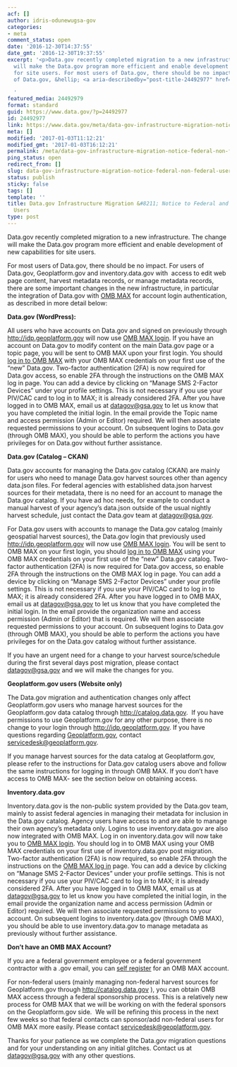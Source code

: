 ```yaml
---
acf: []
author: idris-odunewugsa-gov
categories:
- meta
comment_status: open
date: '2016-12-30T14:37:55'
date_gmt: '2016-12-30T19:37:55'
excerpt: '<p>Data.gov recently completed migration to a new infrastructure. The change
  will make the Data.gov program more efficient and enable development of new capabilities
  for site users. For most users of Data.gov, there should be no impact. For users
  of Data.gov, &hellip; <a aria-describedby="post-title-24492977" href="https://www.data.gov/meta/data-gov-infrastructure-migration-notice-federal-non-federal-users/">Continued</a></p>

  '
featured_media: 24492979
format: standard
guid: https://www.data.gov/?p=24492977
id: 24492977
link: https://www.data.gov/meta/data-gov-infrastructure-migration-notice-federal-non-federal-users/
meta: []
modified: '2017-01-03T11:12:21'
modified_gmt: '2017-01-03T16:12:21'
permalink: /meta/data-gov-infrastructure-migration-notice-federal-non-federal-users/
ping_status: open
redirect_from: []
slug: data-gov-infrastructure-migration-notice-federal-non-federal-users
status: publish
sticky: false
tags: []
template: ''
title: Data.gov Infrastructure Migration &#8211; Notice to Federal and Non-Federal
  Users
type: post
---
```

Data.gov recently completed migration to a new infrastructure. The change will make the Data.gov program more efficient and enable development of new capabilities for site users.


For most users of Data.gov, there should be no impact. For users of Data.gov, Geoplatform.gov and inventory.data.gov with  access to edit web page content, harvest metadata records, or manage metadata records, there are some important changes in the new infrastructure, in particular the integration of Data.gov with [OMB MAX](https://max.omb.gov/maxportal/home.do) for account login authentication, as described in more detail below:


**Data.gov (WordPress):**


All users who have accounts on Data.gov and signed on previously through <http://idp.geoplatform.gov> will now use [OMB MAX login](https://login.max.gov/cas/login?service=https%3A%2F%2Fmax.gov%2Fmaxportal%2Fsa%2Flogin.action%3Bjsessionid%3D994E6FE4CC968B89D599672C9F9DDAAE). If you have an account on Data.gov to modify content on the main Data.gov page or a topic page, you will be sent to OMB MAX upon your first login. You should [log in to OMB MAX](https://login.max.gov/cas/login?service=https%3A%2F%2Fmax.gov%2Fmaxportal%2Fsa%2Flogin.action%3Bjsessionid%3D994E6FE4CC968B89D599672C9F9DDAAE) with your OMB MAX credentials on your first use of the “new” Data.gov. Two-factor authentication (2FA) is now required for Data.gov access, so enable 2FA through the instructions on the OMB MAX log in page. You can add a device by clicking on “Manage SMS 2-Factor Devices” under your profile settings. This is not necessary if you use your PIV/CAC card to log in to MAX; it is already considered 2FA. After you have logged in to OMB MAX, email us at [datagov@gsa.gov](mailto:datagov@gsa.gov) to let us know that you have completed the initial login. In the email provide the Topic name and access permission (Admin or Editor) required. We will then associate requested permissions to your account. On subsequent logins to Data.gov (through OMB MAX), you should be able to perform the actions you have privileges for on Data.gov without further assistance.


**Data.gov (Catalog – CKAN)** 


Data.gov accounts for managing the Data.gov catalog (CKAN) are mainly for users who need to manage Data.gov harvest sources other than agency data.json files. For federal agencies with established data.json harvest sources for their metadata, there is no need for an account to manage the Data.gov catalog. If you have ad hoc needs, for example to conduct a manual harvest of your agency’s data.json outside of the usual nightly harvest schedule, just contact the Data.gov team at [datagov@gsa.gov](mailto:datagov@gsa.gov).


For Data.gov users with accounts to manage the Data.gov catalog (mainly geospatial harvest sources), the Data.gov login that previously used <http://idp.geoplatform.gov> will now use [OMB MAX login](https://login.max.gov/cas/login?service=https%3A%2F%2Fmax.gov%2Fmaxportal%2Fsa%2Flogin.action%3Bjsessionid%3D994E6FE4CC968B89D599672C9F9DDAAE). You will be sent to OMB MAX on your first login, you should [log in to OMB MAX](https://login.max.gov/cas/login?service=https%3A%2F%2Fmax.gov%2Fmaxportal%2Fsa%2Flogin.action%3Bjsessionid%3D994E6FE4CC968B89D599672C9F9DDAAE) using your OMB MAX credentials on your first use of the “new” Data.gov catalog. Two-factor authentication (2FA) is now required for Data.gov access, so enable 2FA through the instructions on the OMB MAX log in page. You can add a device by clicking on “Manage SMS 2-Factor Devices” under your profile settings. This is not necessary if you use your PIV/CAC card to log in to MAX; it is already considered 2FA. After you have logged in to OMB MAX, email us at [datagov@gsa.gov](mailto:datagov@gsa.gov) to let us know that you have completed the initial login. In the email provide the organization name and access permission (Admin or Editor) that is required. We will then associate requested permissions to your account. On subsequent logins to Data.gov (through OMB MAX), you should be able to perform the actions you have privileges for on the Data.gov catalog without further assistance.


If you have an urgent need for a change to your harvest source/schedule during the first several days post migration, please contact [datagov@gsa.gov](mailto:datagov@gsa.gov) and we will make the changes for you.


**Geoplatform.gov users (Website only)**


The Data.gov migration and authentication changes only affect Geoplatform.gov users who manage harvest sources for the Geoplatform.gov data catalog through <http://catalog.data.gov>.  If you have permissions to use Geoplatform.gov for any other purpose, there is no change to your login through <http://idp.geoplatform.gov>. If you have questions regarding [Geoplatform.gov](http://Geoplatform.gov), contact [servicedesk@geoplatform.gov](mailto:servicedesk@geoplatform.gov).


If you manage harvest sources for the data catalog at Geoplatform.gov, please refer to the instructions for Data.gov catalog users above and follow the same instructions for logging in through OMB MAX. If you don’t have access to OMB MAX- see the section below on obtaining access.


**Inventory.data.gov** 


Inventory.data.gov is the non-public system provided by the Data.gov team, mainly to assist federal agencies in managing their metadata for inclusion in the Data.gov catalog. Agency users have access to and are able to manage their own agency’s metadata only. Logins to use inventory.data.gov are also now integrated with OMB MAX. Log in on inventory.data.gov will now take you to [OMB MAX login](https://login.max.gov/cas/login?service=https%3A%2F%2Fmax.gov%2Fmaxportal%2Fsa%2Flogin.action%3Bjsessionid%3D994E6FE4CC968B89D599672C9F9DDAAE). You should log in to OMB MAX using your OMB MAX credentials on your first use of inventory.data.gov post migration. Two-factor authentication (2FA) is now required, so enable 2FA through the instructions on the [OMB MAX log in](https://login.max.gov/cas/login?service=https%3A%2F%2Fmax.gov%2Fmaxportal%2Fsa%2Flogin.action%3Bjsessionid%3D994E6FE4CC968B89D599672C9F9DDAAE) page. You can add a device by clicking on “Manage SMS 2-Factor Devices” under your profile settings. This is not necessary if you use your PIV/CAC card to log in to MAX; it is already considered 2FA. After you have logged in to OMB MAX, email us at [datagov@gsa.gov](mailto:datagov@gsa.gov) to let us know you have completed the initial login, in the email provide the organization name and access permission (Admin or Editor) required. We will then associate requested permissions to your account. On subsequent logins to inventory.data.gov (through OMB MAX), you should be able to use inventory.data.gov to manage metadata as previously without further assistance.


**Don’t have an OMB MAX Account?**


If you are a federal government employee or a federal government contractor with a .gov email, you can [self register](https://max.gov/maxportal/registrationForm.action) for an OMB MAX account.


For non-federal users (mainly managing non-federal harvest sources for Geoplatform.gov through <http://catalog.data.gov> ), you can obtain OMB MAX access through a federal sponsorship process. This is a relatively new process for OMB MAX that we will be working on with the federal sponsors on the Geoplatform.gov side.  We will be refining this process in the next few weeks so that federal contacts can sponsor/add non-federal users for OMB MAX more easily. Please contact [servicedesk@geoplatform.gov](mailto:servicedesk@geoplatform.gov).


Thanks for your patience as we complete the Data.gov migration questions and for your understanding on any initial glitches. Contact us at [datagov@gsa.gov](mailto:datagov@gsa.gov) with any other questions.


